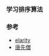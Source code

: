 ### 学习排序算法

### 参考
*  [elarity](https://github.com/elarity/data-structure-php-clanguage)  
*  [唐先僧](https://www.jianshu.com/p/6b526aa481b1)  
